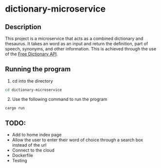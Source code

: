 # dictionary-microservice

## Description
This project is a microservice that acts as a combined dictionary and thesaurus. It takes an word as an input and return the definition, part of speech, synonyms, and other information. This is achieved through the use of the [Free Dictionary API](https://dictionaryapi.dev/). 

## Running the program
1) cd into the directory
```bash 
cd dictionary-microservice
```

2) Use the following command to run the program
```bash
cargo run
```


## TODO:
- Add to home index page
- Allow the user to enter their word of choice through a search box instead of the url
- Connect to the cloud
- Dockerfile
- Testing
